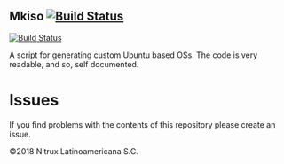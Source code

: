 ## Mkiso [![Build Status](https://travis-ci.org/nomad-desktop/mkiso.svg?branch=master)](https://travis-ci.org/nomad-desktop/mkiso)

[![Build Status](https://travis-ci.org/Nitrux/mkiso.svg?branch=master)](https://travis-ci.org/Nitrux/mkiso)

A script for generating custom Ubuntu based OSs.
The code is very readable, and so, self documented.

# Issues
If you find problems with the contents of this repository please create an issue.

©2018 Nitrux Latinoamericana S.C.

